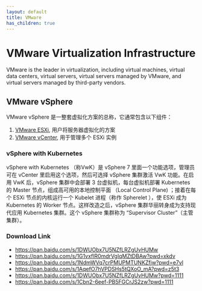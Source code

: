 ```yaml
---
layout: default
title: VMware
has_children: true
---
```


# VMware Virtualization Infrastructure

VMware is the leader in virtualization, including virtual machines, virtual data centers, virtual servers, virtual servers managed by VMware, and virtual servers managed by third-party vendors.

## VMware vSphere

VMware vSphere 是一整套虚拟化方案的总称，它通常包含以下组件：

1. [VMware ESXi](esxi), 用户将服务器虚拟化的方案
2. [VMware vCenter](vcenter), 用于管理多个 ESXi 实例

### vSphere with Kubernetes

vSphere with Kubernetes （称VwK）是 vSphere 7 里面一个功能选项，管理员可在 vCenter 里启用这个选项，然后可选择 vSphere 集群激活 VwK 功能。在启用 VwK 后，vSphere 集群中会部署 3 台虚拟机，每台虚拟机部署 Kubernetes 的 Master 节点，组成高可用的本地控制平面 （Local Control Plane) ；接着在每个 ESXi 节点的内核运行一个 Kubelet 进程（称作 Spherelet ），使 ESXi 成为 Kubernetes 的 Worker 节点。这样改造之后，vSphere 集群华丽转身成为支持现代应用 Kubernetes 集群。这个 vSphere 集群称为 “Supervisor Cluster”（主管集群）。

### Download Link

+ https://pan.baidu.com/s/1DWUObx7U5NZfLRZgUvHUMw
+ https://pan.baidu.com/s/1G1vxflR0mdrVgIqMZtDBAw?pwd=xkdv
+ https://pan.baidu.com/s/1NdmWVq7crPMUPMTUNKZfjw?pwd=e7vl
+ https://pan.baidu.com/s/1AqefO7hVPDSHs5tQXoO_mA?pwd=z5t3
+ https://pan.baidu.com/s/1DWUObx7U5NZfLRZgUvHUMw?pwd=1111
+ https://pan.baidu.com/s/1Cbn2-6eef-PB5FGCrJS2zw?pwd=1111

